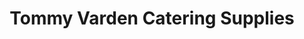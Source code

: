 ---
title: "Tommy Varden Catering Supplies"
url: /galway/tommy-varden-catering-supplies/
shop: Baustoffe
---